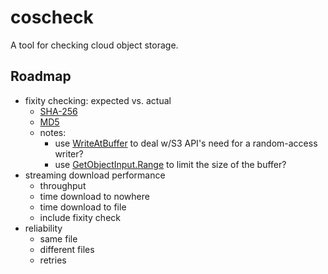 # coscheck

A tool for checking cloud object storage.

## Roadmap

- fixity checking: expected vs. actual
  - [SHA-256](https://golang.org/pkg/crypto/sha256/)
  - [MD5](https://golang.org/pkg/crypto/md5/)
  - notes:
    - use [WriteAtBuffer](https://docs.aws.amazon.com/sdk-for-go/api/aws/#WriteAtBuffer)
      to deal w/S3 API's need for a random-access writer?
    - use [GetObjectInput.Range](https://docs.aws.amazon.com/sdk-for-go/api/service/s3/#GetObjectInput)
      to limit the size of the buffer?
- streaming download performance
  - throughput
  - time download to nowhere 
  - time download to file
  - include fixity check
- reliability
  - same file
  - different files
  - retries
